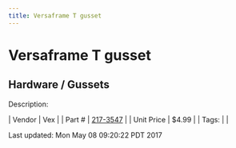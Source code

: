 ```yaml
---
title: Versaframe T gusset
---
```


# Versaframe T gusset
## Hardware / Gussets
Description: 	 

| Vendor | Vex | 
| Part # | [217-3547](http://www.vexrobotics.com/vexpro/versaframe/versaframegussetsandmounts.html) | 
| Unit Price | $4.99 | 
| Tags: |  | 

Last updated: Mon May 08 09:20:22 PDT 2017